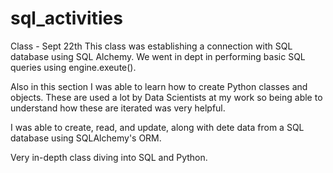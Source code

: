 # sql_activities

Class - Sept 22th
This class was establishing a connection with SQL database using SQL Alchemy.  We went in dept in performing basic SQL queries using engine.exeute().  

Also in this section I was able to learn how to create Python classes and objects.  These are used a lot by Data Scientists at my work so being able to understand how these are iterated was very helpful. 

I was able to create, read, and update, along with dete data from a SQL database using SQLAlchemy's ORM. 

Very in-depth class diving into SQL and Python. 